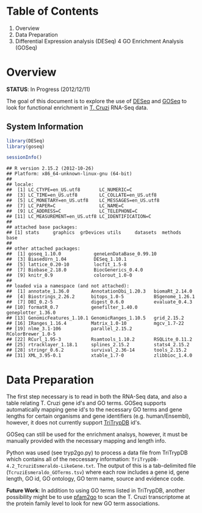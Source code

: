 Table of Contents
=================

1. Overview
2. Data Preparation
3. Differential Expression analysis (DESeq)
4  GO Enrichment Analysis (GOSeq)

Overview
========

**STATUS**: In Progress (2012/12/11)

The goal of this document is to explore the use of [DESeq](http://www-huber.embl.de/users/anders/DESeq/)
and [GOSeq](http://www.bioconductor.org/packages/release/bioc/html/goseq.html)
to look for functional enrichment in [T. Cruzi](http://en.wikipedia.org/wiki/Trypanosoma_cruzi)
RNA-Seq data.

System Information
------------------


```r
library(DESeq)
library(goseq)
```



```r
sessionInfo()
```

```
## R version 2.15.2 (2012-10-26)
## Platform: x86_64-unknown-linux-gnu (64-bit)
## 
## locale:
##  [1] LC_CTYPE=en_US.utf8       LC_NUMERIC=C             
##  [3] LC_TIME=en_US.utf8        LC_COLLATE=en_US.utf8    
##  [5] LC_MONETARY=en_US.utf8    LC_MESSAGES=en_US.utf8   
##  [7] LC_PAPER=C                LC_NAME=C                
##  [9] LC_ADDRESS=C              LC_TELEPHONE=C           
## [11] LC_MEASUREMENT=en_US.utf8 LC_IDENTIFICATION=C      
## 
## attached base packages:
## [1] stats     graphics  grDevices utils     datasets  methods   base     
## 
## other attached packages:
##  [1] goseq_1.10.0            geneLenDataBase_0.99.10
##  [3] BiasedUrn_1.04          DESeq_1.10.1           
##  [5] lattice_0.20-10         locfit_1.5-8           
##  [7] Biobase_2.18.0          BiocGenerics_0.4.0     
##  [9] knitr_0.9               colorout_1.0-0         
## 
## loaded via a namespace (and not attached):
##  [1] annotate_1.36.0        AnnotationDbi_1.20.3   biomaRt_2.14.0        
##  [4] Biostrings_2.26.2      bitops_1.0-5           BSgenome_1.26.1       
##  [7] DBI_0.2-5              digest_0.6.0           evaluate_0.4.3        
## [10] formatR_0.7            genefilter_1.40.0      geneplotter_1.36.0    
## [13] GenomicFeatures_1.10.1 GenomicRanges_1.10.5   grid_2.15.2           
## [16] IRanges_1.16.4         Matrix_1.0-10          mgcv_1.7-22           
## [19] nlme_3.1-106           parallel_2.15.2        RColorBrewer_1.0-5    
## [22] RCurl_1.95-3           Rsamtools_1.10.2       RSQLite_0.11.2        
## [25] rtracklayer_1.18.1     splines_2.15.2         stats4_2.15.2         
## [28] stringr_0.6.2          survival_2.36-14       tools_2.15.2          
## [31] XML_3.95-0.1           xtable_1.7-0           zlibbioc_1.4.0
```


Data Preparation
================

The first step necessary is to read in both the RNA-Seq data, and also a table
relating T. Cruzi gene id's and GO terms. GOSeq supports automatically mapping
gene id's to the necessary GO terms and gene lengths for certain organisms and
gene identifiers (e.g. human/Ensembl), however, it does not currently support
[TriTrypDB](http://tritrypdb.org/tritrypdb/) id's.

GOSeq can still be used for the enrichment analsys, however, it must be manually
provided with the necessary mapping and length info.

Python was used (see tryp2go.py) to process a data file from TriTrypDB which
contains all of the neccessary information: `TriTrypDB-4.2_TcruziEsmeraldo-LikeGene.txt`.
The output of this is a tab-delimited file (`TcruziEsmeraldo_GOTerms.tsv`) where
each row includes a gene id, gene length, GO id, GO ontology, GO term name, source
and evidence code.

**Future Work**: In addition to using GO terms listed in TriTrypDB, another
possibility might be to use [pfam2go](http://www.geneontology.org/external2go/pfam2go)
to scan the T. Cruzi transcriptome at the protein family level to look for new
GO term associations.


